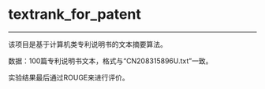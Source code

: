 # textrank_for_patent

------

该项目是基于计算机类专利说明书的文本摘要算法。

数据：100篇专利说明书文本，格式与“CN208315896U.txt”一致。

实验结果最后通过ROUGE来进行评价。

